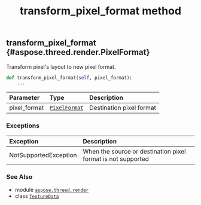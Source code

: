 ﻿---
title: transform_pixel_format method
second_title: Aspose.3D for Python via .NET API References
description: 
type: docs
weight: 50
url: /python-net/aspose.threed.render/texturedata/transform_pixel_format/
is_root: false
---

## transform_pixel_format {#aspose.threed.render.PixelFormat}

Transform pixel's layout to new pixel format.



```python
def transform_pixel_format(self, pixel_format):
    ...
```


| Parameter | Type | Description |
| :- | :- | :- |
| pixel_format | [`PixelFormat`](/3d/python-net/aspose.threed.render/pixelformat) | Destination pixel format |
### Exceptions
| Exception | Description |
| :- | :- |
| NotSupportedException | When the source or destination pixel format is not supported |





### See Also
* module [`aspose.threed.render`](../../)
* class [`TextureData`](/3d/python-net/aspose.threed.render/texturedata)
